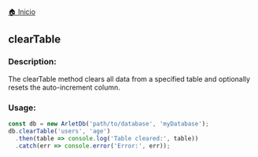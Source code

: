 [🏠 Inicio](../README.md)

## clearTable

### Description:

The clearTable method clears all data from a specified table and optionally resets the auto-increment column.

### Usage:

````javascript
const db = new ArletDb('path/to/database', 'myDatabase');
db.clearTable('users', 'age')
  .then(table => console.log('Table cleared:', table))
  .catch(err => console.error('Error:', err));
````